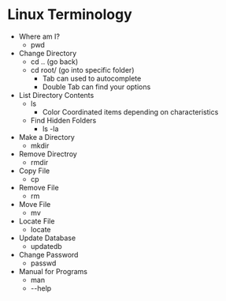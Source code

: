 # Linux Terminology

- Where am I?
    - pwd
- Change Directory
    - cd .. (go back)
    - cd root/ (go into specific folder)
        - Tab can used to autocomplete
        - Double Tab can find your options
- List Directory Contents
    - ls
        - Color Coordinated items depending on characteristics
    - Find Hidden Folders
        - ls -la
- Make a Directory
    - mkdir
- Remove Directroy
    - rmdir
- Copy File
    - cp
- Remove File
    - rm
- Move File
    - mv
- Locate File
    - locate 
- Update Database
    - updatedb
- Change Password
    - passwd
- Manual for Programs
    - man
    - --help
